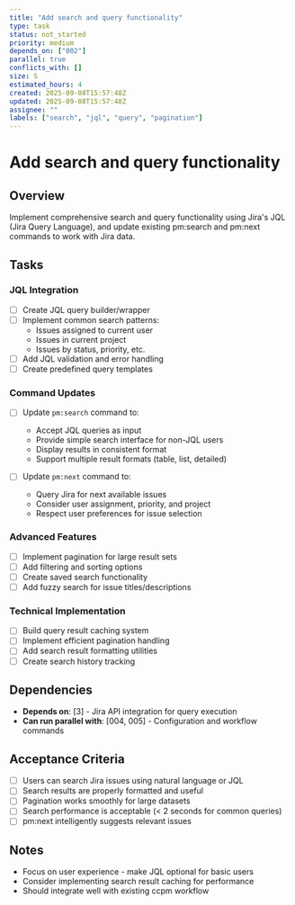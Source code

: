 ```yaml
---
title: "Add search and query functionality"
type: task
status: not_started
priority: medium
depends_on: ["002"]
parallel: true
conflicts_with: []
size: S
estimated_hours: 4
created: 2025-09-08T15:57:48Z
updated: 2025-09-08T15:57:48Z
assignee: ""
labels: ["search", "jql", "query", "pagination"]
---
```


# Add search and query functionality

## Overview
Implement comprehensive search and query functionality using Jira's JQL (Jira Query Language), and update existing pm:search and pm:next commands to work with Jira data.

## Tasks

### JQL Integration
- [ ] Create JQL query builder/wrapper
- [ ] Implement common search patterns:
  - Issues assigned to current user
  - Issues in current project
  - Issues by status, priority, etc.
- [ ] Add JQL validation and error handling
- [ ] Create predefined query templates

### Command Updates
- [ ] Update `pm:search` command to:
  - Accept JQL queries as input
  - Provide simple search interface for non-JQL users
  - Display results in consistent format
  - Support multiple result formats (table, list, detailed)

- [ ] Update `pm:next` command to:
  - Query Jira for next available issues
  - Consider user assignment, priority, and project
  - Respect user preferences for issue selection

### Advanced Features
- [ ] Implement pagination for large result sets
- [ ] Add filtering and sorting options
- [ ] Create saved search functionality
- [ ] Add fuzzy search for issue titles/descriptions

### Technical Implementation
- [ ] Build query result caching system
- [ ] Implement efficient pagination handling
- [ ] Add search result formatting utilities
- [ ] Create search history tracking

## Dependencies
- **Depends on**: [3] - Jira API integration for query execution
- **Can run parallel with**: [004, 005] - Configuration and workflow commands

## Acceptance Criteria
- [ ] Users can search Jira issues using natural language or JQL
- [ ] Search results are properly formatted and useful
- [ ] Pagination works smoothly for large datasets
- [ ] Search performance is acceptable (< 2 seconds for common queries)
- [ ] pm:next intelligently suggests relevant issues

## Notes
- Focus on user experience - make JQL optional for basic users
- Consider implementing search result caching for performance
- Should integrate well with existing ccpm workflow